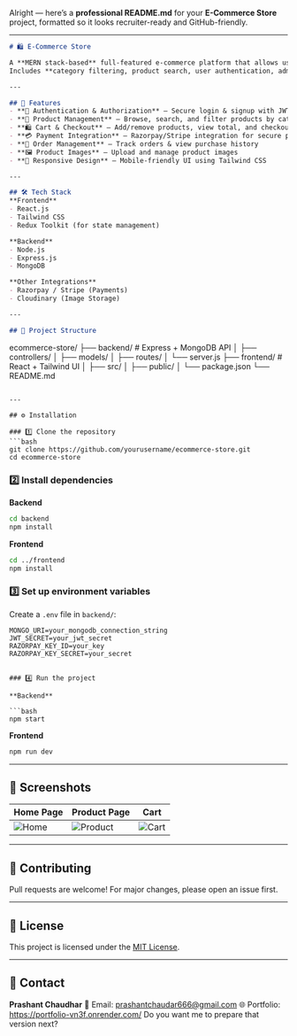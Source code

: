 Alright — here’s a **professional README.md** for your **E-Commerce Store** project, formatted so it looks recruiter-ready and GitHub-friendly.

---

```markdown
# 🛍️ E-Commerce Store

A **MERN stack-based** full-featured e-commerce platform that allows users to browse products, add them to the cart, make purchases, and manage their orders.  
Includes **category filtering, product search, user authentication, admin dashboard, and payment integration**.

---

## 📌 Features
- **🔐 Authentication & Authorization** – Secure login & signup with JWT
- **🛒 Product Management** – Browse, search, and filter products by categories
- **🛍️ Cart & Checkout** – Add/remove products, view total, and checkout
- **💳 Payment Integration** – Razorpay/Stripe integration for secure payments
- **📂 Order Management** – Track orders & view purchase history
- **🖼️ Product Images** – Upload and manage product images
- **📱 Responsive Design** – Mobile-friendly UI using Tailwind CSS

---

## 🛠️ Tech Stack
**Frontend**  
- React.js  
- Tailwind CSS  
- Redux Toolkit (for state management)  

**Backend**  
- Node.js  
- Express.js  
- MongoDB  

**Other Integrations**  
- Razorpay / Stripe (Payments)  
- Cloudinary (Image Storage)

---

## 📂 Project Structure
```

ecommerce-store/
├── backend/           # Express + MongoDB API
│   ├── controllers/
│   ├── models/
│   ├── routes/
│   └── server.js
├── frontend/          # React + Tailwind UI
│   ├── src/
│   ├── public/
│   └── package.json
└── README.md

````

---

## ⚙️ Installation

### 1️⃣ Clone the repository
```bash
git clone https://github.com/yourusername/ecommerce-store.git
cd ecommerce-store
````

### 2️⃣ Install dependencies

**Backend**

```bash
cd backend
npm install
```

**Frontend**

```bash
cd ../frontend
npm install
```

### 3️⃣ Set up environment variables

Create a `.env` file in `backend/`:

```env
MONGO_URI=your_mongodb_connection_string
JWT_SECRET=your_jwt_secret
RAZORPAY_KEY_ID=your_key
RAZORPAY_KEY_SECRET=your_secret


### 4️⃣ Run the project

**Backend**

```bash
npm start
```

**Frontend**

```bash
npm run dev
```

---

## 📸 Screenshots

| Home Page                     | Product Page                        | Cart                          |
| ----------------------------- | ----------------------------------- | ----------------------------- |
| ![Home](screenshots/home.png) | ![Product](screenshots/product.png) | ![Cart](screenshots/cart.png) |

---

## 🤝 Contributing

Pull requests are welcome! For major changes, please open an issue first.

---

## 📜 License

This project is licensed under the [MIT License](LICENSE).

---

## 📧 Contact

**Prashant Chaudhar**
📩 Email: [prashantchaudar666@gmail.com](mailto:prashantchaudar666@gmail.com)
🌐 Portfolio: https://portfolio-vn3f.onrender.com/
Do you want me to prepare that version next?
```
